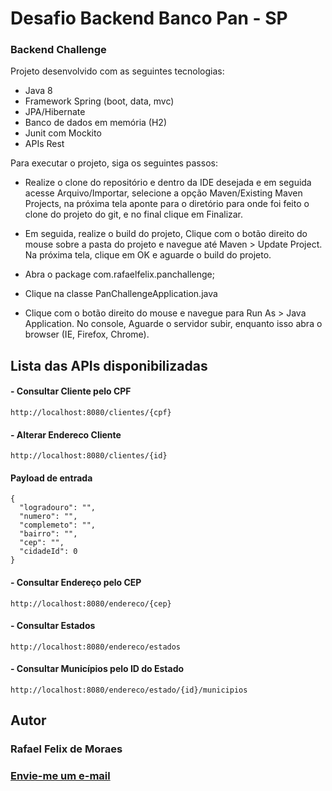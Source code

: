 # Desafio Backend Banco Pan - SP

### Backend Challenge

Projeto desenvolvido com as seguintes tecnologias:

  - Java 8
  - Framework Spring (boot, data, mvc)
  - JPA/Hibernate
  - Banco de dados em memória (H2)
  - Junit com Mockito
  - APIs Rest


Para executar o projeto, siga os seguintes passos:

- Realize o clone do repositório e dentro da IDE desejada e em seguida acesse Arquivo/Importar, selecione a opção Maven/Existing Maven Projects, na próxima tela aponte para o diretório para onde foi feito o clone do projeto do git, e no final clique em Finalizar.

- Em seguida, realize o build do projeto, Clique com o botão direito do mouse sobre a pasta do projeto e navegue até Maven > Update Project. Na próxima tela, clique em OK e aguarde o build do projeto.

- Abra o package com.rafaelfelix.panchallenge; 

- Clique na classe PanChallengeApplication.java 

- Clique com o botão direito do mouse  e navegue para Run As > Java Application. No console, Aguarde o servidor subir, enquanto isso abra o browser (IE, Firefox, Chrome). 

## Lista das APIs disponibilizadas

#### - Consultar Cliente pelo CPF
```
http://localhost:8080/clientes/{cpf}
```

#### - Alterar Endereco Cliente
```
http://localhost:8080/clientes/{id}
```
#### Payload de entrada
```
{
  "logradouro": "",
  "numero": "",
  "complemeto": "",
  "bairro": "",
  "cep": "",
  "cidadeId": 0
}
```

#### - Consultar Endereço pelo CEP
```
http://localhost:8080/endereco/{cep}
```

#### - Consultar Estados
```
http://localhost:8080/endereco/estados
```

#### - Consultar Municípios pelo ID do Estado
```
http://localhost:8080/endereco/estado/{id}/municipios
```

## Autor

### Rafael Felix de Moraes

### <a href="mailto:rafaelfelix1433@gmail.com?Subject=Java%20Banco%20Pan" target="_top">Envie-me um e-mail</a>
